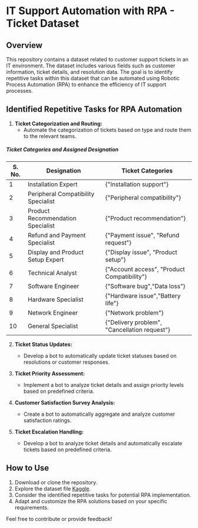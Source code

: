 # IT Support Automation with RPA - Ticket Dataset

## Overview

This repository contains a dataset related to customer support tickets in an IT environment. The dataset includes various fields such as customer information, ticket details, and resolution data. The goal is to identify repetitive tasks within this dataset that can be automated using Robotic Process Automation (RPA) to enhance the efficiency of IT support processes.


## Identified Repetitive Tasks for RPA Automation

1. **Ticket Categorization and Routing:**
   - Automate the categorization of tickets based on type and route them to the relevant teams.
##### Ticket Categories and Assigned Designation


| S. No. | Designation                          | Ticket Categories                                       |
|--------|--------------------------------------|---------------------------------------------------------|
| 1      | Installation Expert                  | {"Installation support"}                                |
| 2      | Peripheral Compatibility Specialist | {"Peripheral compatibility"}                           |
| 3      | Product Recommendation Specialist    | {"Product recommendation"}                              |
| 4      | Refund and Payment Specialist        | {"Payment issue", "Refund request"}     |
| 5      | Display and Product Setup Expert     | {"Display issue", "Product setup"}                      |
| 6      | Technical Analyst                    | {"Account access", "Product Compatibility"}             |
| 7      | Software Engineer                    | {"Software bug","Data loss"}                       |
| 8      | Hardware Specialist                  | {"Hardware issue","Battery life"}          |
| 9      | Network Engineer                      | {"Network problem"}                                     |
| 10     | General Specialist                   | {"Delivery problem", "Cancellation request"}            |

2. **Ticket Status Updates:**
   - Develop a bot to automatically update ticket statuses based on resolutions or customer responses.

3. **Ticket Priority Assessment:**
   - Implement a bot to analyze ticket details and assign priority levels based on predefined criteria.

4. **Customer Satisfaction Survey Analysis:**
   - Create a bot to automatically aggregate and analyze customer satisfaction ratings.

5. **Ticket Escalation Handling:**
   - Develop a bot to analyze ticket details and automatically escalate tickets based on predefined criteria.

## How to Use

1. Download or clone the repository.
2. Explore the dataset file [Kaggle](https://www.kaggle.com/datasets/suraj520/customer-support-ticket-dataset).
3. Consider the identified repetitive tasks for potential RPA implementation.
4. Adapt and customize the RPA solutions based on your specific requirements.

Feel free to contribute or provide feedback!
